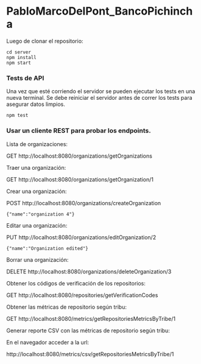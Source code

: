 # PabloMarcoDelPont_BancoPichincha

Luego de clonar el repositorio:
```
cd server
npm install
npm start
```

### Tests de API

Una vez que esté corriendo el servidor se pueden ejecutar los tests en una nueva terminal.
Se debe reiniciar el servidor antes de correr los tests para asegurar datos limpios.

```npm test```

### Usar un cliente REST para probar los endpoints.

Lista de organizaciones:

GET http://localhost:8080/organizations/getOrganizations

Traer una organización:

GET http://localhost:8080/organizations/getOrganization/1

Crear una organización:

POST http://localhost:8080/organizations/createOrganization

```{"name":"organization 4"}```

Editar una organización:

PUT http://localhost:8080/organizations/editOrganization/2

```{"name":"Organization edited"}```

Borrar una organización:

DELETE http://localhost:8080/organizations/deleteOrganization/3

Obtener los códigos de verificación de los repositorios:

GET http://localhost:8080/repositories/getVerificationCodes

Obtener las métricas de repositorio según tribu:

GET http://localhost:8080/metrics/getRepositoriesMetricsByTribe/1

Generar reporte CSV con las métricas de repositorio según tribu:

En el navegador acceder a la url:

http://localhost:8080/metrics/csv/getRepositoriesMetricsByTribe/1
